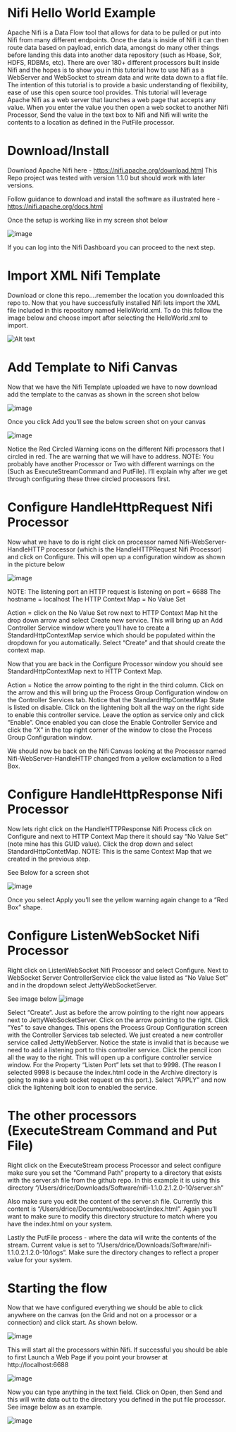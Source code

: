 # Nifi Hello World Example
Apache Nifi is a Data Flow tool that allows for data to be pulled or put into Nifi from many different endpoints.  Once the data is inside of Nifi it can then route data based on payload, enrich data, amongst do many other things before landing this data into another data repository (such as Hbase, Solr, HDFS, RDBMs, etc).  There are over 180+ different processors built inside Nifi and the hopes is to show you in this tutorial how to use Nifi as a WebServer and WebSocket to stream data and write data down to a flat file.  The intention of this tutorial is to provide a basic understanding of flexibility, ease of use this open source tool provides.  This tutorial will leverage Apache Nifi as a web server that launches a web page that accepts any value.  When you enter the value you then open a web socket to another Nifi Processor, Send the value in the text box to Nifi and Nifi will write the contents to a location as defined in the PutFile processor.

# Download/Install
Download Apache Nifi here - https://nifi.apache.org/download.html
This Repo project was tested with version 1.1.0 but should work with later versions.

Follow guidance to download and install the software as illustrated here - https://nifi.apache.org/docs.html

Once the setup is working like in my screen shot below 

![image](/images/NifiInitialLaunchPage.png?raw=true "Nifi Main Page")



If you can log into the Nifi Dashboard you can proceed to the next step.


# Import XML Nifi Template

Download or clone this repo....remember the location you downloaded this repo to.
Now that you have successfully installed Nifi lets import the XML file included in this repository named HelloWorld.xml.  To do this follow the image below and choose import after selecting the HelloWorld.xml to import.  

![Alt text](/images/ImportTemplate.png?raw=true "Nifi Main Page")


# Add Template to Nifi Canvas

Now that we have the Nifi Template uploaded we have to now download add the template to the canvas as shown in the screen shot below 

![image](/images/NifiAddTemplate.png?raw=true "Nifi Main Page")

Once you click Add you’ll see the below screen shot on your canvas

![image](/images/NifiTemplateAdded.png?raw=true "Nifi Main Page")

Notice the Red Circled Warning icons on the different Nifi processors that I circled in red.  The are warning that we will have to address.  NOTE: You probably have another Processor or Two with different warnings on the (Such as ExecuteStreamCommand and PutFile).  I’ll explain why after we get through configuring these three circled processors first.

# Configure HandleHttpRequest Nifi Processor

Now what we have to do is right click on processor named Nifi-WebServer-HandleHTTP processor (which is the HandleHTTPRequest Nifi Processor) and click on Configure.  This will open up a configuration window as shown in the picture below

![image](/images/configureHTTP.png?raw=true "Nifi Main Page")

NOTE:
The listening port an HTTP request is listening on port = 6688
The hostname = localhost
The HTTP Context Map = No Value Set

Action = click on the No Value Set row next to HTTP Context Map hit the drop down arrow and select Create new service.  This will bring up an Add Controller Service window where you’ll have to create a StandardHttpContextMap service which should be populated within the dropdown for you automatically.  Select “Create” and that should create the context map.

Now that you are back in the Configure Processor window you should see StandardHttpContextMap next to HTTP Context Map.  

Action = Notice the arrow pointing to the right in the third column.  Click on the arrow and this will bring up the Process Group Configuration window on the Controller Services tab.  Notice that the StandardHttpContextMap State is listed on disable.  Click on the lightening bolt all the way on the right side to enable this controller service. Leave the option as service only and click “Enable”.  Once enabled you can close the Enable Controller Service and click the “X” in the top right corner of the window to close the Process Group Configuration window.    

We should now be back on the Nifi Canvas looking at the Processor named Nifi-WebServer-HandleHTTP changed from a yellow exclamation to a Red Box.



# Configure HandleHttpResponse Nifi Processor
Now lets right click on the HandleHTTPResponse Nifi Process click on Configure and next to HTTP Context Map there it should say “No Value Set” (note mine has this GUID value).  Click the drop down and select StandardHttpContetMap.  NOTE: This is the same Context Map that we created in the previous step.

See Below for a screen shot

![image](/images/configureHTTPRequest.png?raw=true "Nifi Main Page")


Once you select Apply you’ll see the yellow warning again change to a “Red Box” shape.


# Configure ListenWebSocket Nifi Processor
Right click on ListenWebSocket Nifi Processor and select Configure. Next to WebSocket Server ControllerService click the value listed as “No Value Set” and in the dropdown select JettyWebSocketServer.  

See image below
![image](/images/configureWebSocket.png?raw=true "Nifi Main Page")

Select “Create”.  Just as before the arrow pointing to the right now appears next to JettyWebSocketServer.  Click on the arrow pointing to the right. Click “Yes” to save changes.  This opens the Process Group Configuration screen with the Controller Services tab selected.  We just created a new controller service called JettyWebServer.  Notice the state is invalid that is because we need to add a listening port to this controller service.  Click the pencil icon all the way to the right. This will open up a configure controller service window.  For the Property “Listen Port” lets set that to 9998.  (The reason I selected 9998 is because the index.html code in the Archive directory is going to make a web socket request on this port.).  Select “APPLY” and now click the lightening bolt icon to enabled the service.

# The other processors (ExecuteStream Command and Put File)
Right click on the ExecuteStream process Processor and select configure make sure you set the “Command Path” property to a directory that exists with the server.sh file from the github repo.  In this example it is using this directory “/Users/drice/Downloads/Software/nifi-1.1.0.2.1.2.0-10/server.sh”

Also make sure you edit the content of the server.sh file.  Currently this content is “/Users/drice/Documents/websocket/index.html”.  Again you’ll want to make sure to modify this directory structure to match where you have the index.html on your system.

Lastly the PutFile process - where the data will write the contents of the stream.  Current value is set to “/Users/drice/Downloads/Software/nifi-1.1.0.2.1.2.0-10/logs”.  Make sure the directory changes to reflect a proper value for your system.

# Starting the flow
Now that we have configured everything we should be able to click anywhere on the canvas (on the Grid and not on a processor or a connection) and click start.  As shown below.

![image](/images/StartTemplate.png?raw=true "Nifi Main Page")

This will start all the processors within Nifi.  If successful you should be able to first Launch a Web Page if you point your browser at http://localhost:6688

![image](/images/WebPage.png?raw=true "Nifi Main Page")

Now you can type anything in the text field.  Click on Open, then Send and this will write data out to the directory you defined in the put file processor.  See image below as an example.


![image](/images/WorkingFlow.png?raw=true "Nifi Main Page")






